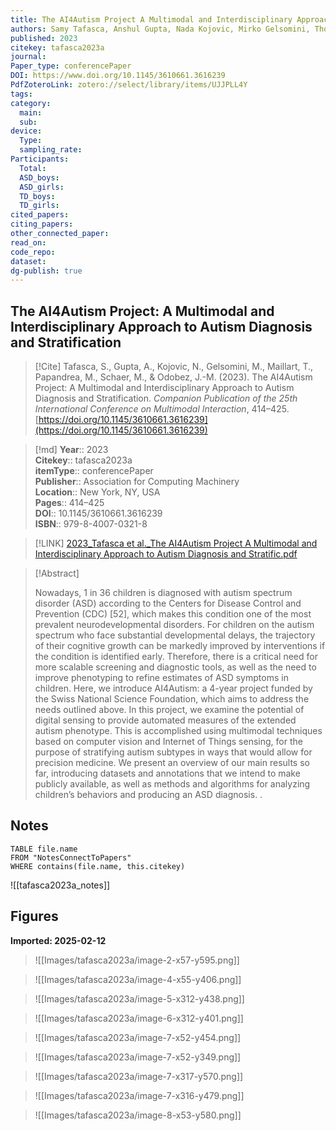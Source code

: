 ```yaml
---
title: The AI4Autism Project A Multimodal and Interdisciplinary Approach to Autism Diagnosis and Stratification
authors: Samy Tafasca, Anshul Gupta, Nada Kojovic, Mirko Gelsomini, Thomas Maillart, Michela Papandrea, Marie Schaer, Jean-Marc Odobez
published: 2023
citekey: tafasca2023a
journal: 
Paper_type: conferencePaper
DOI: https://www.doi.org/10.1145/3610661.3616239
PdfZoteroLink: zotero://select/library/items/UJJPLL4Y
tags: 
category:
  main: 
  sub: 
device:
  Type: 
  sampling_rate: 
Participants:
  Total: 
  ASD_boys: 
  ASD_girls: 
  TD_boys: 
  TD_girls: 
cited_papers: 
citing_papers: 
other_connected_paper: 
read_on: 
code_repo: 
dataset: 
dg-publish: true
---
```


## The AI4Autism Project: A Multimodal and Interdisciplinary Approach to Autism Diagnosis and Stratification

> [!Cite]
> Tafasca, S., Gupta, A., Kojovic, N., Gelsomini, M., Maillart, T., Papandrea, M., Schaer, M., & Odobez, J.-M. (2023). The AI4Autism Project: A Multimodal and Interdisciplinary Approach to Autism Diagnosis and Stratification. _Companion Publication of the 25th International Conference on Multimodal Interaction_, 414–425. [https://doi.org/10.1145/3610661.3616239](https://doi.org/10.1145/3610661.3616239)


>[!md]
> **Year**:: 2023   
> **Citekey**:: tafasca2023a  
> **itemType**:: conferencePaper  
> **Publisher**:: Association for Computing Machinery  
> **Location**:: New York, NY, USA   
> **Pages**:: 414–425  
> **DOI**:: 10.1145/3610661.3616239  
> **ISBN**:: 979-8-4007-0321-8    

> [!LINK] 
> [2023_Tafasca et al._The AI4Autism Project A Multimodal and Interdisciplinary Approach to Autism Diagnosis and Stratific.pdf](zotero://select/library/items/TMN42AAH)

> [!Abstract]
>
> Nowadays, 1 in 36 children is diagnosed with autism spectrum disorder (ASD) according to the Centers for Disease Control and Prevention (CDC) [52], which makes this condition one of the most prevalent neurodevelopmental disorders. For children on the autism spectrum who face substantial developmental delays, the trajectory of their cognitive growth can be markedly improved by interventions if the condition is identified early. Therefore, there is a critical need for more scalable screening and diagnostic tools, as well as the need to improve phenotyping to refine estimates of ASD symptoms in children. Here, we introduce AI4Autism: a 4-year project funded by the Swiss National Science Foundation, which aims to address the needs outlined above. In this project, we examine the potential of digital sensing to provide automated measures of the extended autism phenotype. This is accomplished using multimodal techniques based on computer vision and Internet of Things sensing, for the purpose of stratifying autism subtypes in ways that would allow for precision medicine. We present an overview of our main results so far, introducing datasets and annotations that we intend to make publicly available, as well as methods and algorithms for analyzing children’s behaviors and producing an ASD diagnosis.
>.
> 


## Notes

```dataview 
TABLE file.name 
FROM "NotesConnectToPapers" 
WHERE contains(file.name, this.citekey)
```

![[tafasca2023a_notes]]

## Figures

**Imported: 2025-02-12**

> ![[Images/tafasca2023a/image-2-x57-y595.png]]

> ![[Images/tafasca2023a/image-4-x55-y406.png]]

> ![[Images/tafasca2023a/image-5-x312-y438.png]]

> ![[Images/tafasca2023a/image-6-x312-y401.png]]

> ![[Images/tafasca2023a/image-7-x52-y454.png]]

> ![[Images/tafasca2023a/image-7-x52-y349.png]]

> ![[Images/tafasca2023a/image-7-x317-y570.png]]

> ![[Images/tafasca2023a/image-7-x316-y479.png]]

> ![[Images/tafasca2023a/image-8-x53-y580.png]]